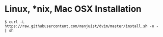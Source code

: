 # Linux, *nix, Mac OSX Installation #
```
$ curl -L https://raw.githubusercontent.com/manjuist/dvim/master/install.sh -o - | sh
```
